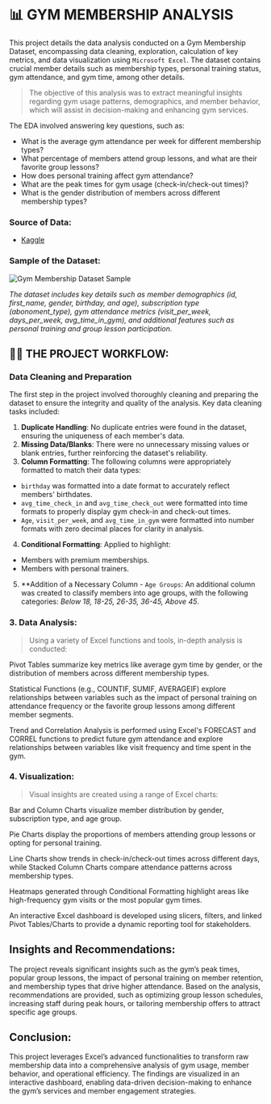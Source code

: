 # 📊 GYM MEMBERSHIP ANALYSIS

This project details the data analysis conducted on a Gym Membership Dataset, encompassing data cleaning, exploration, calculation of key metrics, and data visualization using `Microsoft Excel`. The dataset contains crucial member details such as membership types, personal training status, gym attendance, and gym time, among other details.
> The objective of this analysis was to extract meaningful insights regarding gym usage patterns, demographics, and member behavior, which will assist in decision-making and enhancing gym services.

The EDA involved answering key questions, such as:
- What is the average gym attendance per week for different membership types?
- What percentage of members attend group lessons, and what are their favorite group lessons?
- How does personal training affect gym attendance?
- What are the peak times for gym usage (check-in/check-out times)?
- What is the gender distribution of members across different membership types?


### Source of Data:
- [Kaggle](https://www.kaggle.com/datasets/ka66ledata/gym-membership-dataset)

### Sample of the Dataset:
![Gym Membership Dataset Sample](https://github.com/user-attachments/assets/1807951f-2df5-4d51-b03d-0a914791ebdb)

*The dataset includes key details such as member demographics (id, first_name, gender, birthday, and age), subscription type (abonoment_type), gym attendance metrics (visit_per_week, days_per_week, avg_time_in_gym), and additional features such as personal training and group lesson participation.*

## 🧑‍💻 THE PROJECT WORKFLOW:
### Data Cleaning and Preparation
The first step in the project involved thoroughly cleaning and preparing the dataset to ensure the integrity and quality of the analysis.
Key data cleaning tasks included:
1. **Duplicate Handling**: No duplicate entries were found in the dataset, ensuring the uniqueness of each member's data.
2. **Missing Data/Blanks**: There were no unnecessary missing values or blank entries, further reinforcing the dataset's reliability.
3. **Column Formatting**: The following columns were appropriately formatted to match their data types:
- `birthday` was formatted into a date format to accurately reflect members' birthdates.
- `avg_time_check_in` and `avg_time_check_out` were formatted into time formats to properly display gym check-in and check-out times.
- `Age`, `visit_per_week`, and `avg_time_in_gym` were formatted into number formats with zero decimal places for clarity in analysis.
4. **Conditional Formatting**: Applied to highlight:
- Members with premium memberships.
- Members with personal trainers.
5. **Addition of a Necessary Column - `Age Groups`: An additional column was created to classify members into age groups, with the following categories: *Below 18, 18-25, 26-35, 36-45, Above 45*.



### 3. Data Analysis:

> Using a variety of Excel functions and tools, in-depth analysis is conducted:

Pivot Tables summarize key metrics like average gym time by gender, or the distribution of members across different membership types.

Statistical Functions (e.g., COUNTIF, SUMIF, AVERAGEIF) explore relationships between variables such as the impact of personal training on attendance frequency or the favorite group lessons among different member segments.

Trend and Correlation Analysis is performed using Excel's FORECAST and CORREL functions to predict future gym attendance and explore relationships between variables like visit frequency and time spent in the gym.

### 4. Visualization:

> Visual insights are created using a range of Excel charts:

Bar and Column Charts visualize member distribution by gender, subscription type, and age group.

Pie Charts display the proportions of members attending group lessons or opting for personal training.

Line Charts show trends in check-in/check-out times across different days, while Stacked Column Charts compare attendance patterns across membership types.

Heatmaps generated through Conditional Formatting highlight areas like high-frequency gym visits or the most popular gym times.

An interactive Excel dashboard is developed using slicers, filters, and linked Pivot Tables/Charts to provide a dynamic reporting tool for stakeholders.

## Insights and Recommendations:

The project reveals significant insights such as the gym’s peak times, popular group lessons, the impact of personal training on member retention, and membership types that drive higher attendance. Based on the analysis, recommendations are provided, such as optimizing group lesson schedules, increasing staff during peak hours, or tailoring membership offers to attract specific age groups.

## Conclusion:
This project leverages Excel’s advanced functionalities to transform raw membership data into a comprehensive analysis of gym usage, member behavior, and operational efficiency. The findings are visualized in an interactive dashboard, enabling data-driven decision-making to enhance the gym’s services and member engagement strategies.
